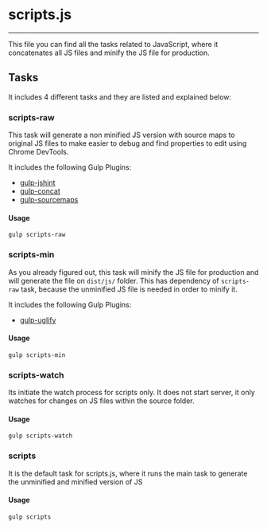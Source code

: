 # scripts.js
--------

This file you can find all the tasks related to JavaScript, where it concatenates all JS files and minify the JS file for production.


## Tasks

It includes 4 different tasks and they are listed and explained below:


### scripts-raw

This task will generate a non minified JS version with source maps to original JS files to make easier to debug and find properties to edit using Chrome DevTools.

It includes the following Gulp Plugins:

 - [gulp-jshint](https://www.npmjs.org/package/gulp-jshint)
 - [gulp-concat](https://www.npmjs.org/package/gulp-concat)
 - [gulp-sourcemaps](https://www.npmjs.org/package/gulp-sourcemaps)

#### Usage

`gulp scripts-raw`

### scripts-min

As you already figured out, this task will minify the JS file for production and will generate the file on `dist/js/` folder. This has dependency of `scripts-raw` task, because the unminified JS file is needed in order to minify it.

It includes the following Gulp Plugins:

 - [gulp-uglify](https://www.npmjs.org/package/gulp-uglify)

#### Usage

`gulp scripts-min`

### scripts-watch

Its initiate the watch process for scripts only. It does not start server, it only watches for changes on JS files within the source folder.

#### Usage

`gulp scripts-watch`

### scripts

It is the default task for scripts.js, where it runs the main task to generate the unminified and minified version of JS

#### Usage

`gulp scripts`
